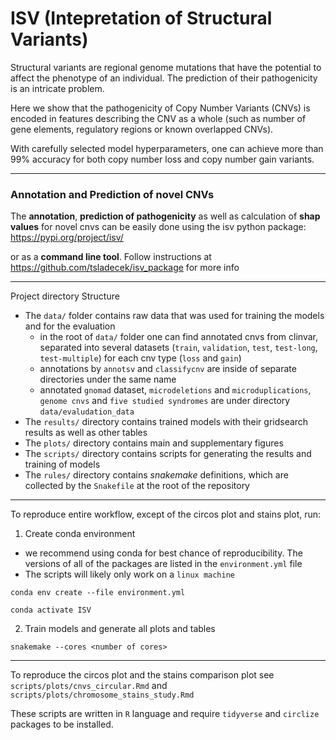# ISV (Intepretation of Structural Variants)

Structural variants are regional genome mutations that have the potential to affect
the phenotype of an individual. The prediction of their pathogenicity is
an intricate problem.

Here we show that the pathogenicity of Copy Number Variants (CNVs) is encoded
in features describing the CNV as a whole (such as number of gene elements,
regulatory regions or known overlapped CNVs).

With carefully selected model hyperparameters, one can achieve more than
99% accuracy for both copy number loss and copy number gain variants.

---
### Annotation and Prediction of novel CNVs

The **annotation**, **prediction of pathogenicity** as well as calculation of **shap values** for novel cnvs can be easily done using the isv python package:
https://pypi.org/project/isv/

or as a **command line tool**. Follow instructions at https://github.com/tsladecek/isv_package for more info

---
Project directory Structure

- The `data/` folder contains raw data that was used for training the models and for the evaluation
  - in the root of `data/` folder one can find annotated cnvs from clinvar, separated into several datasets (`train`, `validation`, `test`, `test-long`, `test-multiple`) for each cnv type (`loss` and `gain`)
  - annotations by `annotsv` and `classifycnv` are inside of separate directories under the same name
  - annotated `gnomad` dataset, `microdeletions` and `microduplications`, `genome cnvs` and `five studied syndromes` are under directory `data/evaludation_data`
- The `results/` directory contains trained models with their gridsearch results as well as other tables
- The `plots/` directory contains main and supplementary figures
- The `scripts/` directory contains scripts for generating the results and training of models
- The `rules/` directory contains *snakemake* definitions, which are collected by the `Snakefile` at the root of the repository
---
To reproduce entire workflow, except of the circos plot and stains plot, run: 

1. Create conda environment
- we recommend using conda for best chance of reproducibility. The versions of all of the packages are listed in the `environment.yml` file
- The scripts will likely only work on a `linux machine`
```
conda env create --file environment.yml 

conda activate ISV
```

2. Train models and generate all plots and tables

```
snakemake --cores <number of cores>
```
---
To reproduce the circos plot and the stains comparison plot see `scripts/plots/cnvs_circular.Rmd` and `scripts/plots/chromosome_stains_study.Rmd`

These scripts are written in `R` language and require `tidyverse` and `circlize` packages to be installed. 
